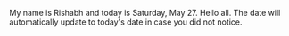 My name is Rishabh and today is Saturday, May 27. Hello all. The date will automatically update to today's date in case you did not notice.
